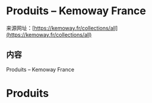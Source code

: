 <!-- TRANSFORM_DIFF_MODIFIED: DO NOT OVERWRITE -->

# Produits – Kemoway France

来源网址：[https://kemoway.fr/collections/all](https://kemoway.fr/collections/all)

## 内容

<link rel="stylesheet" href="/kmy/assets/css/markdown.css">

Produits – Kemoway France

# Produits
